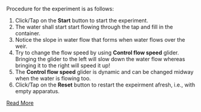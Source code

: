 Procedure for the experiment is as follows:

1. Click/Tap on the **Start** button to start the experiment.
2. The water shall start start flowing through the tap and fill in the container.
3. Notice the slope in water flow that forms when water flows over the weir.
4. Try to change the flow speed by using **Control flow speed** glider. Bringing the glider to the left will slow down the water flow whereas bringing it to the right will speed it up!
5. The **Control flow speed** glider is dynamic and can be changed midway when the water is flowing too. 
6. Click/Tap on the **Reset** button to restart the expeirment afresh, i.e., with empty apparatus.


[Read More](docs/5.Weirs.pdf)

